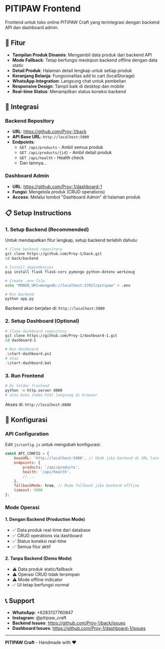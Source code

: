# PITIPAW Frontend

Frontend untuk toko online PITIPAW Craft yang terintegrasi dengan backend API dan dashboard admin.

## 🚀 Fitur

- **Tampilan Produk Dinamis**: Mengambil data produk dari backend API
- **Mode Fallback**: Tetap berfungsi meskipun backend offline dengan data static
- **Detail Produk**: Halaman detail lengkap untuk setiap produk
- **Keranjang Belanja**: Fungsionalitas add to cart (localStorage)
- **WhatsApp Integration**: Langsung chat untuk pembelian
- **Responsive Design**: Tampil baik di desktop dan mobile
- **Real-time Status**: Menampilkan status koneksi backend

## 🔗 Integrasi

### Backend Repository
- **URL**: https://github.com/Proy-1/back
- **API Base URL**: `http://localhost:5000`
- **Endpoints**:
  - `GET /api/products` - Ambil semua produk
  - `GET /api/products/{id}` - Ambil detail produk
  - `GET /api/health` - Health check
  - Dan lainnya...

### Dashboard Admin
- **URL**: https://github.com/Proy-1/dashboard-1
- **Fungsi**: Mengelola produk (CRUD operations)
- **Access**: Melalui tombol "Dashboard Admin" di halaman produk

## 📋 Setup Instructions

### 1. Setup Backend (Recommended)

Untuk mendapatkan fitur lengkap, setup backend terlebih dahulu:

```bash
# Clone backend repository
git clone https://github.com/Proy-1/back.git
cd back/backend

# Install dependencies
pip install flask flask-cors pymongo python-dotenv werkzeug

# Create .env file
echo "MONGO_URI=mongodb://localhost:27017/pitipaw" > .env

# Run backend
python app.py
```

Backend akan berjalan di: `http://localhost:5000`

### 2. Setup Dashboard (Optional)

```bash
# Clone dashboard repository
git clone https://github.com/Proy-1/dashboard-1.git
cd dashboard-1

# Run dashboard
.\start-dashboard.ps1
# atau
.\start-dashboard.bat
```

### 3. Run Frontend

```bash
# Di folder frontend
python -m http.server 8000
# atau buka index.html langsung di browser
```

Akses di: `http://localhost:8000`

## 🔧 Konfigurasi

### API Configuration

Edit `js/config.js` untuk mengubah konfigurasi:

```javascript
const API_CONFIG = {
    baseURL: 'http://localhost:5000', // Ubah jika backend di URL lain
    endpoints: {
        products: '/api/products',
        health: '/api/health',
        // ...
    },
    fallbackMode: true, // Mode fallback jika backend offline
    timeout: 5000
};
```

### Mode Operasi

#### 1. Dengan Backend (Production Mode)
- ✅ Data produk real-time dari database
- ✅ CRUD operations via dashboard
- ✅ Status koneksi real-time
- ✅ Semua fitur aktif

#### 2. Tanpa Backend (Demo Mode)
- ⚠️ Data produk static/fallback
- ⚠️ Operasi CRUD tidak tersimpan
- ⚠️ Mode offline indicator
- ✅ UI tetap berfungsi normal

## 📞 Support

- **WhatsApp**: +6283137760847
- **Instagram**: @pitipaw_craft
- **Backend Issues**: https://github.com/Proy-1/back/issues
- **Dashboard Issues**: https://github.com/Proy-1/dashboard-1/issues

---

**PITIPAW Craft** - Handmade with ❤️
